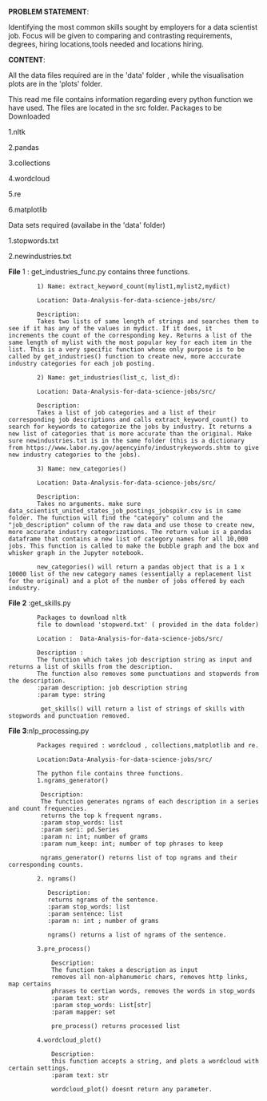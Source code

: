 **PROBLEM STATEMENT**:  

Identifying the most common skills sought by employers for a data scientist job. Focus will
be given to comparing and contrasting requirements, degrees,  hiring locations,tools needed and locations hiring.


**CONTENT**:


All the data files required are in the 'data' folder , while the visualisation plots are in the 'plots' folder.

This read me file contains information regarding every python function we have used. The files are located in the src folder.
Packages to be Downloaded

1.nltk

2.pandas

3.collections

4.wordcloud

5.re

6.matplotlib

Data sets required (availabe in the 'data' folder)

1.stopwords.txt

2.newindustries.txt

**File** 1 : get_industries_func.py contains three functions. 

            1) Name: extract_keyword_count(mylist1,mylist2,mydict)

            Location: Data-Analysis-for-data-science-jobs/src/

            Description:
            Takes two lists of same length of strings and searches them to see if it has any of the values in mydict. If it does, it    increments the count of the corresponding key. Returns a list of the same length of mylist with the most popular key for each item in the list. This is a very specific function whose only purpose is to be called by get_industries() function to create new, more acccurate industry categories for each job posting. 

            2) Name: get_industries(list_c, list_d):

            Location: Data-Analysis-for-data-science-jobs/src/

            Description: 
            Takes a list of job categories and a list of their corresponding job descriptions and calls extract_keyword_count() to search for keywords to categorize the jobs by industry. It returns a new list of categories that is more accurate than the original. Make sure newindustries.txt is in the same folder (this is a dictionary from https://www.labor.ny.gov/agencyinfo/industrykeywords.shtm to give new industry categories to the jobs).

            3) Name: new_categories()

            Location: Data-Analysis-for-data-science-jobs/src/

            Description:
            Takes no arguments. make sure data_scientist_united_states_job_postings_jobspikr.csv is in same folder. The function will find the "category" column and the "job_description" column of the raw data and use those to create new, more accurate industry categorizations. The return value is a pandas dataframe that contains a new list of category names for all 10,000 jobs. This function is called to make the bubble graph and the box and whisker graph in the Jupyter notebook.

            new_categories() will return a pandas object that is a 1 x 10000 list of the new category names (essentially a replacement list for the original) and a plot of the number of jobs offered by each industry. 

**File 2** :get_skills.py

            Packages to download nltk 
            file to download 'stopword.txt' ( provided in the data folder)

            Location :  Data-Analysis-for-data-science-jobs/src/

            Description :
            The function which takes job description string as input and returns a list of skills from the description.
            The function also removes some punctuations and stopwords from the description. 
            :param description: job description string
            :param type: string    

             get_skills() will return a list of strings of skills with stopwords and punctuation removed.

**File 3**:nlp_processing.py

            Packages required : wordcloud , collections,matplotlib and re.

            Location:Data-Analysis-for-data-science-jobs/src/

            The python file contains three functions.
            1.ngrams_generator()
  
             Description:
             The function generates ngrams of each description in a series and count frequencies.
             returns the top k frequent ngrams.
             :param stop_words: list
             :param seri: pd.Series
             :param n: int; number of grams
             :param num_keep: int; number of top phrases to keep

             ngrams_generator() returns list of top ngrams and their corresponding counts.

            2. ngrams()
  
               Description:
               returns ngrams of the sentence.
               :param stop_words: list
               :param sentence: list
               :param n: int ; number of grams

               ngrams() returns a list of ngrams of the sentence.
    
            3.pre_process()
  
                Description:
                The function takes a description as input
                removes all non-alphanumeric chars, removes http links, map certains 
                phrases to certian words, removes the words in stop_words 
                :param text: str
                :param stop_words: List[str]
                :param mapper: set

                pre_process() returns processed list
    
            4.wordcloud_plot()

                Description:
                this function accepts a string, and plots a wordcloud with certain settings.
                :param text: str

                wordcloud_plot() doesnt return any parameter.
    
    
    
   

